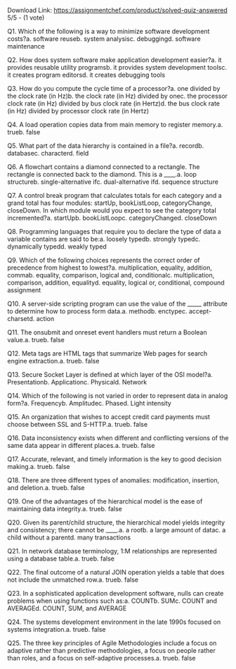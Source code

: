 Download Link: https://assignmentchef.com/product/solved-quiz-answered
<br>
5/5 - (1 vote)

Q1. Which of the following is a way to minimize software development costs?a. software reuseb. system analysisc. debuggingd. software maintenance



Q2. How does system software make application development easier?a. it provides reusable utility programsb. it provides system development toolsc. it creates program editorsd. it creates debugging tools

Q3. How do you compute the cycle time of a processor?a. one divided by the clock rate (in Hz)b. the clock rate (in Hz) divided by onec. the processor clock rate (in Hz) divided by bus clock rate (in Hertz)d. the bus clock rate (in Hz) divided by processor clock rate (in Hertz)

Q4. A load operation copies data from main memory to register memory.a. trueb. false

Q5. What part of the data hierarchy is contained in a file?a. recordb. databasec. characterd. field

Q6. A flowchart contains a diamond connected to a rectangle. The rectangle is connected back to the diamond. This is a ____.a. loop structureb. single-alternative ifc. dual-alternative ifd. sequence structure

Q7. A control break program that calculates totals for each category and a grand total has four modules: startUp, bookListLoop, categoryChange, closeDown. In which module would you expect to see the category total incremented?a. startUpb. bookListLoopc. categoryChanged. closeDown

Q8. Programming languages that require you to declare the type of data a variable contains are said to be:a. loosely typedb. strongly typedc. dynamically typedd. weakly typed

Q9. Which of the following choices represents the correct order of precedence from highest to lowest?a. multiplication, equality, addition, commab. equality, comparison, logical and, conditionalc. multiplication, comparison, addition, equalityd. equality, logical or, conditional, compound assignment

Q10. A server-side scripting program can use the value of the _____ attribute to determine how to process form data.a. methodb. enctypec. accept-charsetd. action

Q11. The onsubmit and onreset event handlers must return a Boolean value.a. trueb. false

Q12. Meta tags are HTML tags that summarize Web pages for search engine extraction.a. trueb. false

Q13. Secure Socket Layer is defined at which layer of the OSI model?a. Presentationb. Applicationc. Physicald. Network

Q14. Which of the following is not varied in order to represent data in analog form?a. Frequencyb. Amplitudec. Phased. Light intensity

Q15. An organization that wishes to accept credit card payments must choose between SSL and S-HTTP.a. trueb. false

Q16. Data inconsistency exists when different and conflicting versions of the same data appear in different places.a. trueb. false

Q17. Accurate, relevant, and timely information is the key to good decision making.a. trueb. false

Q18. There are three different types of anomalies: modification, insertion, and deletion.a. trueb. false

Q19. One of the advantages of the hierarchical model is the ease of maintaining data integrity.a. trueb. false

Q20. Given its parent/child structure, the hierarchical model yields integrity and consistency; there cannot be ____.a. a rootb. a large amount of datac. a child without a parentd. many transactions

Q21. In network database terminology, 1:M relationships are represented using a database table.a. trueb. false

Q22. The final outcome of a natural JOIN operation yields a table that does not include the unmatched row.a. trueb. false

Q23. In a sophisticated application development software, nulls can create problems when using functions such as:a. COUNTb. SUMc. COUNT and AVERAGEd. COUNT, SUM, and AVERAGE

Q24. The systems development environment in the late 1990s focused on systems integration.a. trueb. false

Q25. The three key principles of Agile Methodologies include a focus on adaptive rather than predictive methodologies, a focus on people rather than roles, and a focus on self-adaptive processes.a. trueb. false